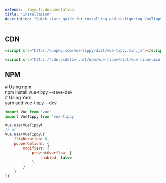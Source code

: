 ```yaml
---
extends: _layouts.documentation
title: "Installation"
description: "Quick start guide for installing and configuring VueTippy."
---
```


## CDN

```html
<script src="https://unpkg.com/vue-tippy/dist/vue-tippy.min.js"></script>
```
```html
<script src="https://cdn.jsdelivr.net/npm/vue-tippy/dist/vue-tippy.min.js"></script>
```

## NPM

<div class="rounded bg-grey-lightest border-2 border-grey-light font-mono text-sm p-4">
  <div class="text-grey-dark"># Using npm</div>
  <div class="text-purple-dark">npm install <span class="text-blue-dark">vue-tippy</span> <span class="text-grey-darker">--save-dev</span></div>
  <div class="text-grey-dark mt-6"># Using Yarn</div>
  <div class="text-purple-dark">yarn add <span class="text-blue-dark">vue-tippy</span> <span class="text-grey-darker">--dev</span></div>
</div>

```js
import Vue from 'vue'
import VueTippy from 'vue-tippy'

Vue.use(VueTippy)
// or
Vue.use(VueTippy,{
    flipDuration: 0,
    popperOptions: {
        modifiers: {
            preventOverflow: {
                enabled: false
            }
        }
    }
})
```